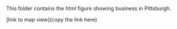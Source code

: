 This folder contains the html figure showing business in Pittsburgh.

[link to map view](copy the link here)
